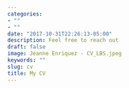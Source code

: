 ```yaml
---
categories:
- ""
- ""
date: "2017-10-31T22:26:13-05:00"
description: Feel free to reach out 
draft: false
image: Jeanne Enriquez - CV_LBS.jpeg
keywords: ""
slug: cv
title: My CV
---
```

